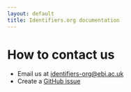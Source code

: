 ```yaml
---
layout: default
title: Identifiers.org documentation
---
```


# <i class="icon icon-common icon-contact"></i> How to contact us

* Email us at identifiers-org@ebi.ac.uk
* Create a [GitHub issue](https://github.com/identifiers-org/identifiers-org.github.io/issues)